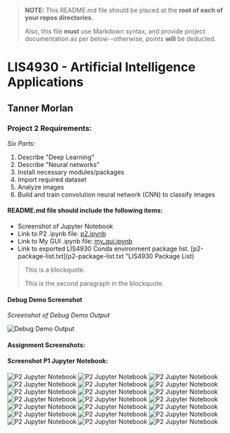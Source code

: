 > **NOTE:** This README.md file should be placed at the **root of each of your repos directories.**
>
>Also, this file **must** use Markdown syntax, and provide project documentation as per below--otherwise, points **will** be deducted.
>

# LIS4930 - Artificial Intelligence Applications

## Tanner Morlan

### Project 2 Requirements:

*Six Parts:*

1. Describe "Deep Learning"
2. Describe "Neural networks"
3. Install necessary modules/packages
4. Import required dataset
5. Analyze images
6. Build and train convolution neural network (CNN) to classify images



#### README.md file should include the following items:

* Screenshot of Jupyter Notebook
* Link to P2 .ipynb file: [p2.ipynb](p2.ipynb "P2 Jupyter Notebook")
* Link to My GUI .ipynb file: [my_gui.ipynb](my_gui.ipynb "My GUI Jupyter Notebook")
* Link to exported LIS4930 Conda environment package list. [p2-package-list.txt](p2-package-list.txt "LIS4930 Package List)

> This is a blockquote.
> 
> This is the second paragraph in the blockquote.
>

#### Debug Demo Screenshot


*Screenshot of Debug Demo Output*

![Debug Demo Output](img/debug_demo.png)


#### Assignment Screenshots:

#### Screenshot P1 Jupyter Notebook:

![P2 Jupyter Notebook](img/p2_jupyter_notebook_1.png "P2 Jupyter Notebook")
![P2 Jupyter Notebook](img/p2_jupyter_notebook_2.png "P2 Jupyter Notebook")
![P2 Jupyter Notebook](img/p2_jupyter_notebook_3.png "P2 Jupyter Notebook")
![P2 Jupyter Notebook](img/p2_jupyter_notebook_4.png "P2 Jupyter Notebook")
![P2 Jupyter Notebook](img/p2_jupyter_notebook_5.png "P2 Jupyter Notebook")
![P2 Jupyter Notebook](img/p2_jupyter_notebook_6.png "P2 Jupyter Notebook")
![P2 Jupyter Notebook](img/p2_jupyter_notebook_7.png "P2 Jupyter Notebook")
![P2 Jupyter Notebook](img/p2_jupyter_notebook_8.png "P2 Jupyter Notebook")
![P2 Jupyter Notebook](img/p2_jupyter_notebook_9.png "P2 Jupyter Notebook")
![P2 Jupyter Notebook](img/p2_jupyter_notebook_10.png "P2 Jupyter Notebook")
![P2 Jupyter Notebook](img/p2_jupyter_notebook_11.png "P2 Jupyter Notebook")
![P2 Jupyter Notebook](img/p2_jupyter_notebook_12.png "P2 Jupyter Notebook")
![P2 Jupyter Notebook](img/p2_jupyter_notebook_13.png "P2 Jupyter Notebook")
![P2 Jupyter Notebook](img/p2_jupyter_notebook_14.png "P2 Jupyter Notebook")
![P2 Jupyter Notebook](img/p2_jupyter_notebook_15.png "P2 Jupyter Notebook")
![P2 Jupyter Notebook](img/p2_jupyter_notebook_16.png "P2 Jupyter Notebook")
![P2 Jupyter Notebook](img/p2_jupyter_notebook_17.png "P2 Jupyter Notebook")
![P2 Jupyter Notebook](img/p2_jupyter_notebook_18.png "P2 Jupyter Notebook")
![P2 Jupyter Notebook](img/p2_jupyter_notebook_19.png "P2 Jupyter Notebook")
![P2 Jupyter Notebook](img/p2_jupyter_notebook_20.png "P2 Jupyter Notebook")
![P2 Jupyter Notebook](img/p2_jupyter_notebook_20.png "P2 Jupyter Notebook")